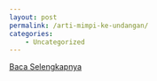 ```yaml
---
layout: post
permalink: /arti-mimpi-ke-undangan/
categories:
    - Uncategorized
---
```


[Baca Selengkapnya](/01)